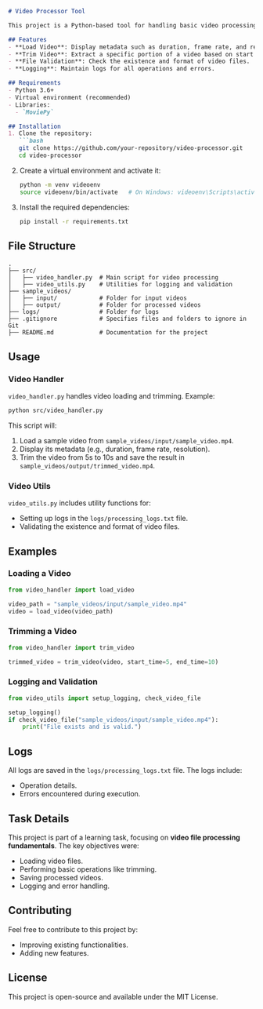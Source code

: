 ```markdown
# Video Processor Tool

This project is a Python-based tool for handling basic video processing operations such as loading, trimming, and validating video files. It uses the `MoviePy` library and includes utility functions for logging and error handling.

## Features
- **Load Video**: Display metadata such as duration, frame rate, and resolution.
- **Trim Video**: Extract a specific portion of a video based on start and end times.
- **File Validation**: Check the existence and format of video files.
- **Logging**: Maintain logs for all operations and errors.

## Requirements
- Python 3.6+
- Virtual environment (recommended)
- Libraries:
  - `MoviePy`

## Installation
1. Clone the repository:
   ```bash
   git clone https://github.com/your-repository/video-processor.git
   cd video-processor
   ```
2. Create a virtual environment and activate it:
   ```bash
   python -m venv videoenv
   source videoenv/bin/activate   # On Windows: videoenv\Scripts\activate
   ```
3. Install the required dependencies:
   ```bash
   pip install -r requirements.txt
   ```

## File Structure
```
.
├── src/
│   ├── video_handler.py  # Main script for video processing
│   ├── video_utils.py    # Utilities for logging and validation
├── sample_videos/
│   ├── input/            # Folder for input videos
│   ├── output/           # Folder for processed videos
├── logs/                 # Folder for logs
├── .gitignore            # Specifies files and folders to ignore in Git
├── README.md             # Documentation for the project
```

## Usage
### Video Handler
`video_handler.py` handles video loading and trimming. Example:

```bash
python src/video_handler.py
```

This script will:
1. Load a sample video from `sample_videos/input/sample_video.mp4`.
2. Display its metadata (e.g., duration, frame rate, resolution).
3. Trim the video from 5s to 10s and save the result in `sample_videos/output/trimmed_video.mp4`.

### Video Utils
`video_utils.py` includes utility functions for:
- Setting up logs in the `logs/processing_logs.txt` file.
- Validating the existence and format of video files.

## Examples
### Loading a Video
```python
from video_handler import load_video

video_path = "sample_videos/input/sample_video.mp4"
video = load_video(video_path)
```

### Trimming a Video
```python
from video_handler import trim_video

trimmed_video = trim_video(video, start_time=5, end_time=10)
```

### Logging and Validation
```python
from video_utils import setup_logging, check_video_file

setup_logging()
if check_video_file("sample_videos/input/sample_video.mp4"):
    print("File exists and is valid.")
```

## Logs
All logs are saved in the `logs/processing_logs.txt` file. The logs include:
- Operation details.
- Errors encountered during execution.

## Task Details
This project is part of a learning task, focusing on **video file processing fundamentals**. The key objectives were:
- Loading video files.
- Performing basic operations like trimming.
- Saving processed videos.
- Logging and error handling.

## Contributing
Feel free to contribute to this project by:
- Improving existing functionalities.
- Adding new features.

## License
This project is open-source and available under the MIT License.
```